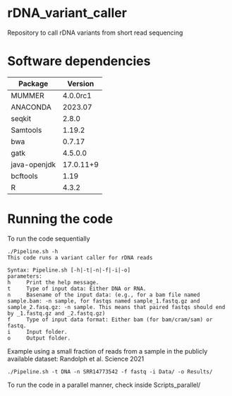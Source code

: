 # rDNA_variant_caller
Repository to call rDNA variants from short read sequencing

# Software dependencies

| Package | Version | 
| -------- | ------- | 
| MUMMER | 4.0.0rc1 | 
| ANACONDA | 2023.07 | 
| seqkit | 2.8.0 |
| Samtools | 1.19.2 |
| bwa | 0.7.17 |
| gatk | 4.5.0.0 |
| java-openjdk | 17.0.11+9|
| bcftools | 1.19 |
| R | 4.3.2 |

# Running the code

To run the code sequentially
```
./Pipeline.sh -h
This code runs a variant caller for rDNA reads

Syntax: Pipeline.sh [-h|-t|-n|-f|-i|-o]
parameters:
h     Print the help message.
t     Type of input data: Either DNA or RNA.
n     Basename of the input data: (e.g., for a bam file named sample.bam: -n sample, for fastqs named sample_1.fastq.gz and sample_2.fasq.gz: -n sample. This means that paired fastqs should end by _1.fastq.gz and _2.fastq.gz)
f     Type of input data format: Either bam (for bam/cram/sam) or fastq.
i     Input folder.
o     Output folder.
```

Example using a small fraction of reads from a sample in the publicly available dataset: Randolph et al. Science 2021
```
./Pipeline.sh -t DNA -n SRR14773542 -f fastq -i Data/ -o Results/
```

To run the code in a parallel manner, check inside Scripts_parallel/
